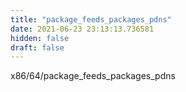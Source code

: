 ```yaml
---
title: "package_feeds_packages_pdns"
date: 2021-06-23 23:13:13.736581
hidden: false
draft: false
---
```


x86/64/package_feeds_packages_pdns

